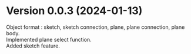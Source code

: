 # Version 0.0.3 (2024-01-13)

Object format : sketch, sketch connection, plane, plane connection, plane body.  
Implemented plane select function.  
Added sketch feature.  